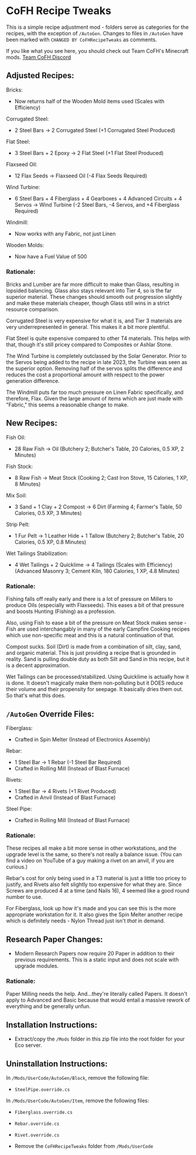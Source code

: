 # CoFH Recipe Tweaks

This is a simple recipe adjustment mod - folders serve as categories for the recipes, with the exception of `/AutoGen`. Changes to files in `/AutoGen` have been marked with `CHANGED BY CoFHRecipeTweaks` as comments.

If you like what you see here, you should check out Team CoFH's Minecraft mods.
[Team CoFH Discord](https://discord.gg/uRKrnbH)

## Adjusted Recipes:

Bricks:
- Now returns half of the Wooden Mold items used (Scales with Efficiency)

Corrugated Steel:
- 2 Steel Bars -> 2 Corrugated Steel (+1 Corrugated Steel Produced) 

Flat Steel:
- 3 Steel Bars + 2 Epoxy -> 2 Flat Steel (+1 Flat Steel Produced)

Flaxseed Oil:
- 12 Flax Seeds -> Flaxseed Oil (-4 Flax Seeds Required)

Wind Turbine:
- 6 Steel Bars + 4 Fiberglass + 4 Gearboxes + 4 Advanced Circuits + 4 Servos -> Wind Turbine (-2 Steel Bars, -4 Servos, and +4 Fiberglass Required)

Windmill:
- Now works with any Fabric, not just Linen

Wooden Molds:
- Now have a Fuel Value of 500

### Rationale:

Bricks and Lumber are far more difficult to make than Glass, resulting in lopsided balancing. Glass also stays relevant into Tier 4, so is the far superior material. These changes should smooth out progression slightly and make these materials cheaper, though Glass still wins in a strict resource comparison.

Corrugated Steel is very expensive for what it is, and Tier 3 materials are very underrepresented in general. This makes it a bit more plentiful.

Flat Steel is quite expensive compared to other T4 materials. This helps with that, though it's still pricey compared to Composites or Ashlar Stone.

The Wind Turbine is completely outclassed by the Solar Generator. Prior to the Servos being added to the recipe in late 2023, the Turbine was seen as the superior option. Removing half of the servos splits the difference and reduces the cost a proportional amount with respect to the power generation difference.

The Windmill puts far too much pressure on Linen Fabric specifically, and therefore, Flax. Given the large amount of items which are just made with "Fabric," this seems a reasonable change to make.

## New Recipes:

Fish Oil:
- 28 Raw Fish -> Oil (Butchery 2; Butcher's Table, 20 Calories, 0.5 XP, 2 Minutes)

Fish Stock:
- 8 Raw Fish -> Meat Stock (Cooking 2; Cast Iron Stove, 15 Calories, 1 XP, 8 Minutes)

Mix Soil:
- 3 Sand + 1 Clay + 2 Compost -> 6 Dirt (Farming 4; Farmer's Table, 50 Calories, 0.5 XP, 3 Minutes)

Strip Pelt:
- 1 Fur Pelt -> 1 Leather Hide + 1 Tallow (Butchery 2; Butcher's Table, 20 Calories, 0.5 XP, 0.8 Minutes)

Wet Tailings Stabilization:
- 4 Wet Tailings + 2 Quicklime -> 4 Tailings (Scales with Efficiency) (Advanced Masonry 3; Cement Kiln, 180 Calories, 1 XP, 4.8 Minutes)

### Rationale:

Fishing falls off really early and there is a lot of pressure on Millers to produce Oils (especially with Flaxseeds). This eases a bit of that pressure and boosts Hunting (Fishing) as a profession.

Also, using Fish to ease a bit of the pressure on Meat Stock makes sense - Fish are used interchangably in many of the early Campfire Cooking recipes which use non-specific meat and this is a natural continuation of that.

Compost sucks. Soil (Dirt) is made from a combination of silt, clay, sand, and organic material. This is just providing a recipe that is grounded in reality. Sand is pulling double duty as both Silt and Sand in this recipe, but it is a decent approximation.

Wet Tailings can be processed/stabilized. Using Quicklime is actually how it is done. It doesn't magically make them non-polluting but it DOES reduce their volume and their propensity for seepage. It basically dries them out. So that's what this does.

## `/AutoGen` Override Files:

Fiberglass:
- Crafted in Spin Melter (Instead of Electronics Assembly)

Rebar:
- 1 Steel Bar -> 1 Rebar (-1 Steel Bar Required)
- Crafted in Rolling Mill (Instead of Blast Furnace)

Rivets:
- 1 Steel Bar -> 4 Rivets (+1 Rivet Produced)
- Crafted in Anvil (Instead of Blast Furnace)

Steel Pipe:
- Crafted in Rolling Mill (Instead of Blast Furnace)

### Rationale:

These recipes all make a bit more sense in other workstations, and the upgrade level is the same, so there's not really a balance issue. (You can find a video on YouTube of a guy making a rivet on an anvil, if you are curious.)

Rebar's cost for only being used in a T3 material is just a little too pricey to justify, and Rivets also felt slightly too expensive for what they are. Since Screws are produced 4 at a time (and Nails 16), 4 seemed like a good round number to use.

For Fiberglass, look up how it's made and you can see this is the more appropriate workstation for it. It also gives the Spin Melter another recipe which is definitely needs - Nylon Thread just isn't *that* in demand.

## Research Paper Changes:

- Modern Research Papers now require 20 Paper in addition to their previous requirements. This is a static input and does not scale with upgrade modules.

### Rationale:

Paper Milling needs the help. And...they're literally called Papers. It doesn't apply to Advanced and Basic because that would entail a massive rework of everything and be generally unfun.

## Installation Instructions:

- Extract/copy the `/Mods` folder in this zip file into the root folder for your Eco server.

## Uninstallation Instructions:

In `/Mods/UserCode/AutoGen/Block`, remove the following file:

- `SteelPipe.override.cs`

In `/Mods/UserCode/AutoGen/Item`, remove the following files:

- `Fiberglass.override.cs`
- `Rebar.override.cs`
- `Rivet.override.cs`

- Remove the `CoFHRecipeTweaks` folder from `/Mods/UserCode`
